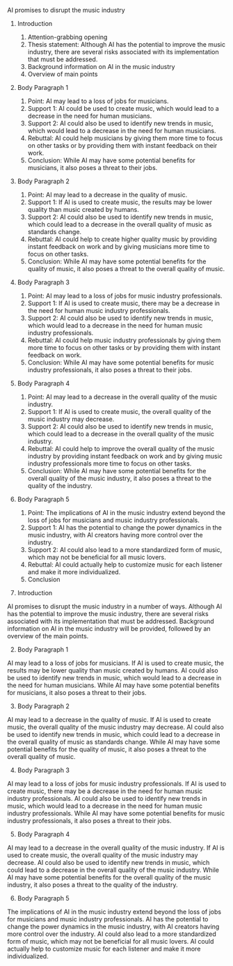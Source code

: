 AI promises to disrupt the music industry

1. Introduction
    1. Attention-grabbing opening
    2. Thesis statement: Although AI has the potential to improve the music industry, there are several risks associated with its implementation that must be addressed.
    3. Background information on AI in the music industry
    4. Overview of main points

2. Body Paragraph 1
    1. Point: AI may lead to a loss of jobs for musicians.
    2. Support 1: AI could be used to create music, which would lead to a decrease in the need for human musicians.
    3. Support 2: AI could also be used to identify new trends in music, which would lead to a decrease in the need for human musicians.
    4. Rebuttal: AI could help musicians by giving them more time to focus on other tasks or by providing them with instant feedback on their work.
    5. Conclusion: While AI may have some potential benefits for musicians, it also poses a threat to their jobs.

3. Body Paragraph 2
    1. Point: AI may lead to a decrease in the quality of music.
    2. Support 1: If AI is used to create music, the results may be lower quality than music created by humans.
    3. Support 2: AI could also be used to identify new trends in music, which could lead to a decrease in the overall quality of music as standards change.
    4. Rebuttal: AI could help to create higher quality music by providing instant feedback on work and by giving musicians more time to focus on other tasks.
    5. Conclusion: While AI may have some potential benefits for the quality of music, it also poses a threat to the overall quality of music.

4. Body Paragraph 3
    1. Point: AI may lead to a loss of jobs for music industry professionals.
    2. Support 1: If AI is used to create music, there may be a decrease in the need for human music industry professionals.
    3. Support 2: AI could also be used to identify new trends in music, which would lead to a decrease in the need for human music industry professionals.
    4. Rebuttal: AI could help music industry professionals by giving them more time to focus on other tasks or by providing them with instant feedback on work.
    5. Conclusion: While AI may have some potential benefits for music industry professionals, it also poses a threat to their jobs.

5. Body Paragraph 4
    1. Point: AI may lead to a decrease in the overall quality of the music industry.
    2. Support 1: If AI is used to create music, the overall quality of the music industry may decrease.
    3. Support 2: AI could also be used to identify new trends in music, which could lead to a decrease in the overall quality of the music industry.
    4. Rebuttal: AI could help to improve the overall quality of the music industry by providing instant feedback on work and by giving music industry professionals more time to focus on other tasks.
    5. Conclusion: While AI may have some potential benefits for the overall quality of the music industry, it also poses a threat to the quality of the industry.

6. Body Paragraph 5
    1. Point: The implications of AI in the music industry extend beyond the loss of jobs for musicians and music industry professionals.
    2. Support 1: AI has the potential to change the power dynamics in the music industry, with AI creators having more control over the industry.
    3. Support 2: AI could also lead to a more standardized form of music, which may not be beneficial for all music lovers.
    4. Rebuttal: AI could actually help to customize music for each listener and make it more individualized.
    5. Conclusion

1. Introduction

AI promises to disrupt the music industry in a number of ways. Although AI has the potential to improve the music industry, there are several risks associated with its implementation that must be addressed. Background information on AI in the music industry will be provided, followed by an overview of the main points.

2. Body Paragraph 1

AI may lead to a loss of jobs for musicians. If AI is used to create music, the results may be lower quality than music created by humans. AI could also be used to identify new trends in music, which would lead to a decrease in the need for human musicians. While AI may have some potential benefits for musicians, it also poses a threat to their jobs.

3. Body Paragraph 2

AI may lead to a decrease in the quality of music. If AI is used to create music, the overall quality of the music industry may decrease. AI could also be used to identify new trends in music, which could lead to a decrease in the overall quality of music as standards change. While AI may have some potential benefits for the quality of music, it also poses a threat to the overall quality of music.

4. Body Paragraph 3

AI may lead to a loss of jobs for music industry professionals. If AI is used to create music, there may be a decrease in the need for human music industry professionals. AI could also be used to identify new trends in music, which would lead to a decrease in the need for human music industry professionals. While AI may have some potential benefits for music industry professionals, it also poses a threat to their jobs.

5. Body Paragraph 4

AI may lead to a decrease in the overall quality of the music industry. If AI is used to create music, the overall quality of the music industry may decrease. AI could also be used to identify new trends in music, which could lead to a decrease in the overall quality of the music industry. While AI may have some potential benefits for the overall quality of the music industry, it also poses a threat to the quality of the industry.

6. Body Paragraph 5

The implications of AI in the music industry extend beyond the loss of jobs for musicians and music industry professionals. AI has the potential to change the power dynamics in the music industry, with AI creators having more control over the industry. AI could also lead to a more standardized form of music, which may not be beneficial for all music lovers. AI could actually help to customize music for each listener and make it more individualized.